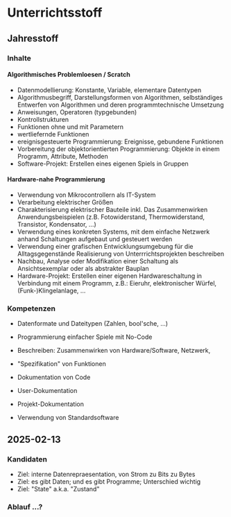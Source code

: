 # Unterrichtsstoff

## Jahresstoff
### Inhalte
#### Algorithmisches Problemloesen / Scratch
- Datenmodellierung: Konstante, Variable, elementare Datentypen
- Algorithmusbegriff, Darstellungsformen von Algorithmen, selbständiges
  Entwerfen von Algorithmen und deren programmtechnische Umsetzung
- Anweisungen, Operatoren (typgebunden)
- Kontrollstrukturen
- Funktionen ohne und mit Parametern
- wertliefernde Funktionen
- ereignisgesteuerte Programmierung: Ereignisse, gebundene Funktionen
- Vorbereitung der objektorientierten Programmierung:
  Objekte in einem Programm, Attribute, Methoden
- Software-Projekt: Erstellen eines eigenen Spiels in Gruppen

#### Hardware-nahe Programmierung
- Verwendung von Mikrocontrollern als IT-System
- Verarbeitung elektrischer Größen
- Charakterisierung elektrischer Bauteile inkl. Das Zusammenwirken
  Anwendungsbeispielen (z.B. Fotowiderstand, Thermowiderstand,
  Transistor, Kondensator, …)
- Verwendung eines konkreten Systems, mit dem einfache Netzwerk anhand
  Schaltungen aufgebaut und gesteuert werden
- Verwendung einer grafischen Entwicklungsumgebung für die Alltagsgegenstände
  Realisierung von Unterrrichtsprojekten beschreiben
- Nachbau, Analyse oder Modifikation einer Schaltung als Ansichtsexemplar oder
  als abstrakter Bauplan
- Hardware-Projekt: Erstellen einer eigenen Hardwareschaltung in Verbindung
  mit einem Programm, z.B.: Eieruhr, elektronischer Würfel,
  (Funk-)Klingelanlage, ...
  
### Kompetenzen
- Datenformate und Dateitypen (Zahlen, bool'sche, ...)
- Programmierung einfacher Spiele mit No-Code
- Beschreiben: Zusammenwirken von Hardware/Software, Netzwerk,

- "Spezifikation" von Funktionen
- Dokumentation von Code
- User-Dokumentation
- Projekt-Dokumentation
- Verwendung von Standardsoftware

## 2025-02-13

### Kandidaten
- Ziel: interne Datenrepraesentation, von Strom zu Bits zu Bytes
- Ziel: es gibt Daten; und es gibt Programme; Unterschied wichtig
- Ziel: "State" a.k.a. "Zustand"
### Ablauf ...?
